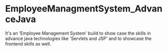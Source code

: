 # EmployeeManagmentSystem_AdvanceJava
It's an 'Employee Management System' build to show case the skills in advance java technologies like 'Servlets and JSP' and to showcase the frontend skills as well.
